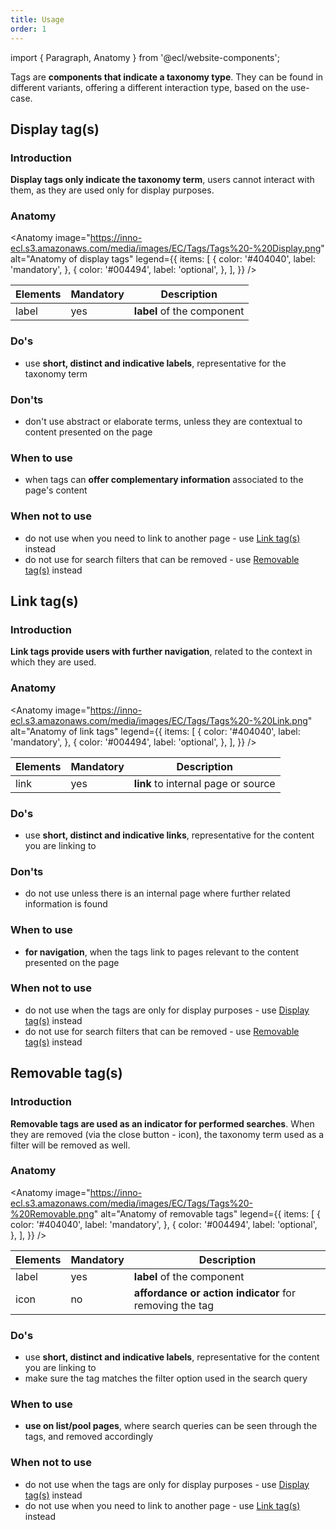 ```yaml
---
title: Usage
order: 1
---
```


import { Paragraph, Anatomy } from '@ecl/website-components';

<Paragraph size="lead">
  Tags are <strong>components that indicate a taxonomy type</strong>. They can
  be found in different variants, offering a different interaction type, based
  on the use-case.
</Paragraph>

<h2 id="display">Display tag(s)</h2>

### Introduction

**Display tags only indicate the taxonomy term**, users cannot interact with them, as they are used only for display purposes.

### Anatomy

<Anatomy
image="https://inno-ecl.s3.amazonaws.com/media/images/EC/Tags/Tags%20-%20Display.png"
alt="Anatomy of display tags"
legend={{
    items: [
      {
        color: '#404040',
        label: 'mandatory',
      },
      {
        color: '#004494',
        label: 'optional',
      },
    ],
  }}
/>

| Elements | Mandatory | Description                |
| -------- | --------- | -------------------------- |
| label    | yes       | **label** of the component |

### Do's

- use **short, distinct and indicative labels**, representative for the taxonomy term

### Don'ts

- don't use abstract or elaborate terms, unless they are contextual to content presented on the page

### When to use

- when tags can **offer complementary information** associated to the page's content

### When not to use

- do not use when you need to link to another page - use [Link tag(s)](#link) instead
- do not use for search filters that can be removed - use [Removable tag(s)](#removable) instead

<h2 id="link">Link tag(s)</h2>

### Introduction

**Link tags provide users with further navigation**, related to the context in which they are used.

### Anatomy

<Anatomy
image="https://inno-ecl.s3.amazonaws.com/media/images/EC/Tags/Tags%20-%20Link.png"
alt="Anatomy of link tags"
legend={{
    items: [
      {
        color: '#404040',
        label: 'mandatory',
      },
      {
        color: '#004494',
        label: 'optional',
      },
    ],
  }}
/>

| Elements | Mandatory | Description                         |
| -------- | --------- | ----------------------------------- |
| link     | yes       | **link** to internal page or source |

### Do's

- use **short, distinct and indicative links**, representative for the content you are linking to

### Don'ts

- do not use unless there is an internal page where further related information is found

### When to use

- **for navigation**, when the tags link to pages relevant to the content presented on the page

### When not to use

- do not use when the tags are only for display purposes - use [Display tag(s)](#display) instead
- do not use for search filters that can be removed - use [Removable tag(s)](#removable) instead

<h2 id="removable">Removable tag(s)</h2>

### Introduction

**Removable tags are used as an indicator for performed searches**. When they are removed (via the close button - icon), the taxonomy term used as a filter will be removed as well.

### Anatomy

<Anatomy
image="https://inno-ecl.s3.amazonaws.com/media/images/EC/Tags/Tags%20-%20Removable.png"
alt="Anatomy of removable tags"
legend={{
    items: [
      {
        color: '#404040',
        label: 'mandatory',
      },
      {
        color: '#004494',
        label: 'optional',
      },
    ],
  }}
/>

| Elements | Mandatory | Description                                             |
| -------- | --------- | ------------------------------------------------------- |
| label    | yes       | **label** of the component                              |
| icon     | no        | **affordance or action indicator** for removing the tag |

### Do's

- use **short, distinct and indicative labels**, representative for the content you are linking to
- make sure the tag matches the filter option used in the search query

### When to use

- **use on list/pool pages**, where search queries can be seen through the tags, and removed accordingly

### When not to use

- do not use when the tags are only for display purposes - use [Display tag(s)](#display) instead
- do not use when you need to link to another page - use [Link tag(s)](#link) instead

